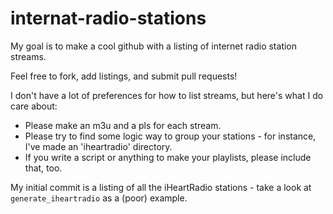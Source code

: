 # internat-radio-stations

My goal is to make a cool github with a listing of internet radio station streams.

Feel free to fork, add listings, and submit pull requests!

I don't have a lot of preferences for how to list streams, but here's what
I do care about:

* Please make an m3u and a pls for each stream.
* Please try to find some logic way to group your stations - for
  instance, I've made an 'iheartradio' directory.
* If you write a script or anything to make your playlists, please
  include that, too.

My initial commit is a listing of all the iHeartRadio stations - take a look at
`generate_iheartradio` as a (poor) example.
